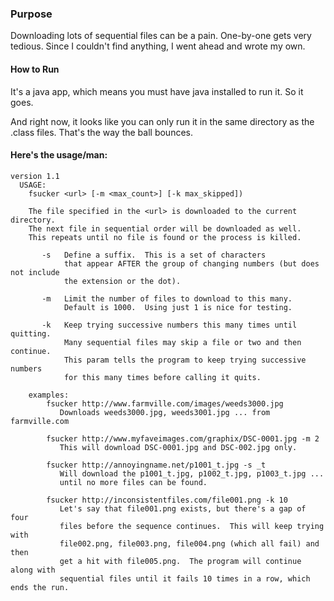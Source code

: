 ### Purpose

Downloading lots of sequential files can be a pain.  One-by-one gets very tedious.  Since I couldn't find anything, I went ahead and wrote my own.

#### How to Run
It's a java app, which means you must have java installed to run it.  So it goes.

And right now, it looks like you can only run it in the same directory as the .class files.  That's the way the ball bounces.

#### Here's the usage/man:
```
version 1.1
  USAGE:
	fsucker <url> [-m <max_count>] [-k max_skipped])

    The file specified in the <url> is downloaded to the current directory.
    The next file in sequential order will be downloaded as well.
    This repeats until no file is found or the process is killed.

       -s   Define a suffix.  This is a set of characters
            that appear AFTER the group of changing numbers (but does not include
            the extension or the dot).

       -m   Limit the number of files to download to this many.
            Default is 1000.  Using just 1 is nice for testing.

       -k   Keep trying successive numbers this many times until quitting.
            Many sequential files may skip a file or two and then continue.
            This param tells the program to keep trying successive numbers
            for this many times before calling it quits.

    examples:
        fsucker http://www.farmville.com/images/weeds3000.jpg
           Downloads weeds3000.jpg, weeds3001.jpg ... from farmville.com

        fsucker http://www.myfaveimages.com/graphix/DSC-0001.jpg -m 2
           This will download DSC-0001.jpg and DSC-002.jpg only.

        fsucker http://annoyingname.net/p1001_t.jpg -s _t
           Will download the p1001_t.jpg, p1002_t.jpg, p1003_t.jpg ...
           until no more files can be found.

        fsucker http://inconsistentfiles.com/file001.png -k 10
           Let's say that file001.png exists, but there's a gap of four
           files before the sequence continues.  This will keep trying with
           file002.png, file003.png, file004.png (which all fail) and then
           get a hit with file005.png.  The program will continue along with
           sequential files until it fails 10 times in a row, which ends the run.    
```
